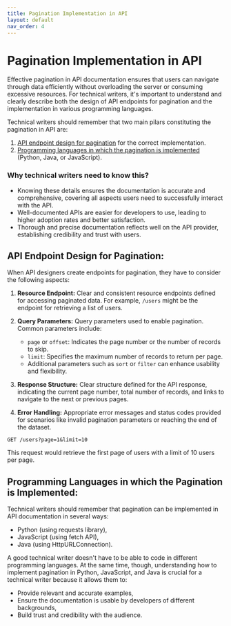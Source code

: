 ```yaml
---
title: Pagination Implementation in API
layout: default
nav_order: 4
---
```


# Pagination Implementation in API

Effective pagination in API documentation ensures that users can navigate through data efficiently without overloading the server or consuming excessive resources. For technical writers, it's important to understand and clearly describe both the design of API endpoints for pagination and the implementation in various programming languages.

Technical writers should remember that two main pilars constituting the pagination in API are:

1. [API endpoint design for pagination](#API-Endpoint-Design) for the correct implementation.
2. [Programming languages in which the pagination is implemented](#Pagination-Examples) (Python, Java, or JavaScript).

### Why technical writers need to know this?

- Knowing these details ensures the documentation is accurate and comprehensive, covering all aspects users need to successfully interact with the API.
- Well-documented APIs are easier for developers to use, leading to higher adoption rates and better satisfaction.
- Thorough and precise documentation reflects well on the API provider, establishing credibility and trust with users.

<a id="API-Endpoint-Design"></a>
## API Endpoint Design for Pagination:

When API designers create endpoints for pagination, they have to consider the following aspects:

1. **Resource Endpoint:** Clear and consistent resource endpoints defined for accessing paginated data. For example, `/users` might be the endpoint for retrieving a list of users.

2. **Query Parameters:** Query parameters used to enable pagination. Common parameters include:
   - `page` or `offset`: Indicates the page number or the number of records to skip.
   - `limit`: Specifies the maximum number of records to return per page.
   - Additional parameters such as `sort` or `filter` can enhance usability and flexibility.

3. **Response Structure:** Clear structure defined for the API response, indicating the current page number, total number of records, and links to navigate to the next or previous pages. 

4. **Error Handling:** Appropriate error messages and status codes provided for scenarios like invalid pagination parameters or reaching the end of the dataset.

`GET /users?page=1&limit=10`

This request would retrieve the first page of users with a limit of 10 users per page.

<a id="Pagination-Examples"></a>
## Programming Languages in which the Pagination is Implemented:

Technical writers should remember that pagination can be implemented in API documentation in several ways: 
- Python (using requests library),
- JavaScript (using fetch API),
- Java (using HttpURLConnection).

A good technical writer doesn't have to be able to code in different programming languages. At the same time, though, understanding how to implement pagination in Python, JavaScript, and Java is crucial for a technical writer because it allows them to:

- Provide relevant and accurate examples,
- Ensure the documentation is usable by developers of different backgrounds,
- Build trust and credibility with the audience.
